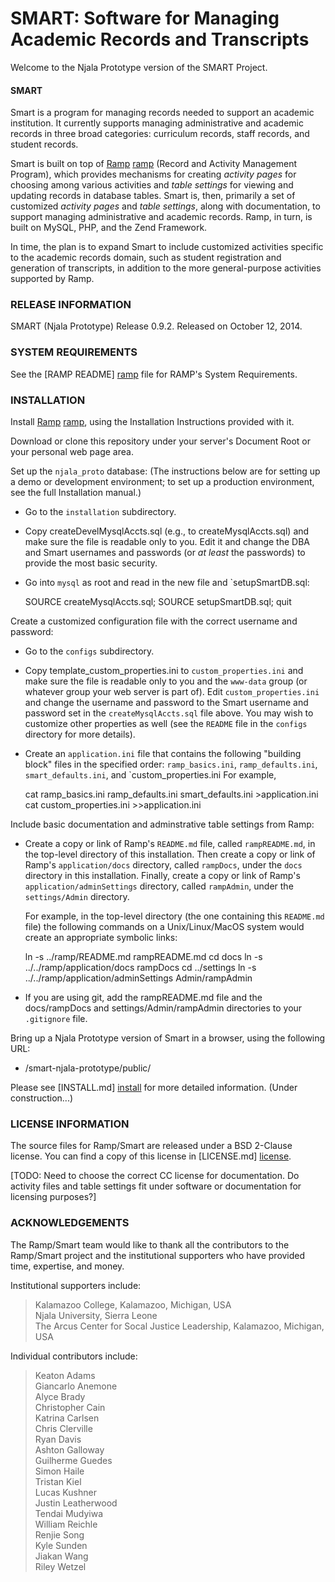 # SMART: Software for Managing Academic Records and Transcripts #

Welcome to the Njala Prototype version of the SMART Project.

#### SMART ####

Smart is a program
for managing records needed to support an academic institution.  It
currently supports managing administrative and academic records in
three broad categories: curriculum records, staff records, and
student records.

Smart is built on top of [Ramp] [ramp] (Record and Activity Management
Program), which provides mechanisms for creating
_activity pages_ for choosing among various activities
and _table settings_ for viewing and updating records in database tables.
Smart is, then, primarily a set of customized _activity pages_ and _table
settings_, along with documentation, to support managing administrative
and academic records.
Ramp, in turn, is built on MySQL, PHP, and the Zend Framework.

In time, the plan is to expand Smart to include customized activities
specific to the academic records domain, such as student registration
and generation of transcripts, in addition to the more
general-purpose activities supported by Ramp.


### RELEASE INFORMATION ###

SMART (Njala Prototype) Release 0.9.2.
Released on October 12, 2014.

### SYSTEM REQUIREMENTS ###

See the [RAMP README] [ramp] file for RAMP's System Requirements.

### INSTALLATION ###

Install [Ramp] [ramp], using the Installation Instructions provided with it.

Download or clone this repository under your server's Document Root or
your personal web page area.

Set up the `njala_proto` database:  (The instructions below are for
setting up a demo or development environment; to set up a production
environment, see the full Installation manual.)

- Go to the `installation` subdirectory.
- Copy createDevelMysqlAccts.sql (e.g., to createMysqlAccts.sql) and
  make sure the file is readable only to you.  Edit it and change the
  DBA and Smart usernames and passwords (or _at least_ the passwords) to
  provide the most basic security.
- Go into `mysql` as root and read in the new file and `setupSmartDB.sql:

    SOURCE createMysqlAccts.sql;
    SOURCE setupSmartDB.sql;
    quit

Create a customized configuration file with the correct username and
password:

- Go to the `configs` subdirectory.
- Copy template_custom_properties.ini to `custom_properties.ini` and make sure
  the file is readable only to you and the `www-data` group (or whatever
  group your web server is part of).  Edit `custom_properties.ini` and
  change the username and password to the Smart username and password
  set in the `createMysqlAccts.sql` file above.  You may wish to
  customize other properties as well (see the `README` file in the
  `configs` directory for more details).
- Create an `application.ini` file that contains the following "building
  block" files in the specified order:
    `ramp_basics.ini`, `ramp_defaults.ini`, `smart_defaults.ini`, and
    `custom_properties.ini
  For example,

    cat ramp_basics.ini ramp_defaults.ini smart_defaults.ini >application.ini
    cat custom_properties.ini >>application.ini

Include basic documentation and adminstrative table settings from Ramp:

- Create a copy or link of Ramp's `README.md` file, called
  `rampREADME.md`, in the top-level directory of this installation.
  Then create a copy or link of Ramp's `application/docs` directory,
  called `rampDocs`, under the `docs` directory in this installation.
  Finally, create a copy or link of Ramp's `application/adminSettings`
  directory, called `rampAdmin`, under the `settings/Admin` directory.

  For example, in the top-level directory (the one containing this
  `README.md` file) the following commands on a Unix/Linux/MacOS
  system would create an appropriate symbolic links:

    ln -s ../ramp/README.md rampREADME.md
    cd docs
    ln -s ../../ramp/application/docs rampDocs
    cd ../settings
    ln -s ../../ramp/application/adminSettings Admin/rampAdmin

- If you are using git, add the rampREADME.md file and the docs/rampDocs
  and settings/Admin/rampAdmin directories to your `.gitignore` file.

Bring up a Njala Prototype version of Smart in a browser, using the
following URL:
- /smart-njala-prototype/public/

Please see [INSTALL.md] [install] for more detailed information.  (Under construction...)

<h3 id="LICENSE"> LICENSE INFORMATION </h3>

The source files for Ramp/Smart are released under a BSD 2-Clause license.
You can find a copy of this license in [LICENSE.md] [license].

[TODO: Need to choose the correct CC license for documentation.  Do
activity files and table settings fit under software or documentation
for licensing purposes?]

### ACKNOWLEDGEMENTS ###

The Ramp/Smart team would like to thank all the contributors to the
Ramp/Smart project and the institutional supporters who have provided
time, expertise, and money.

Institutional supporters include:

>   Kalamazoo College, Kalamazoo, Michigan, USA  
>   Njala University, Sierra Leone  
>   The Arcus Center for Socal Justice Leadership, Kalamazoo, Michigan, USA  

Individual contributors include:

>   Keaton Adams  
>   Giancarlo Anemone  
>   Alyce Brady  
>   Christopher Cain  
>   Katrina Carlsen  
>   Chris Clerville  
>   Ryan Davis  
>   Ashton Galloway  
>   Guilherme Guedes  
>   Simon Haile  
>   Tristan Kiel  
>   Lucas Kushner  
>   Justin Leatherwood  
>   Tendai Mudyiwa  
>   William Reichle  
>   Renjie Song  
>   Kyle Sunden  
>   Jiakan Wang  
>   Riley Wetzel  

[license-section]: #LICENSE
[ramp]: https://github.com/AlyceBrady/ramp/
[install]: /INSTALL.md
[license]:  /LICENSE.md

